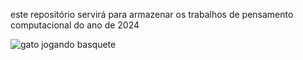 este repositório servirá para armazenar os trabalhos de pensamento computacional do ano de 2024

![gato jogando basquete](https://media.tenor.com/3S47eD-A5j4AAAAM/cat-basketball.gif)
